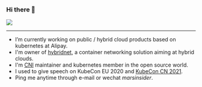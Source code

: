 ### Hi there 👋

![](https://github-readme-stats.vercel.app/api?username=mars1024&theme=blue-green&show_icons=true)

<!--
**mars1024/mars1024** is a ✨ _special_ ✨ repository because its `README.md` (this file) appears on your GitHub profile.
-->

---

- I’m currently working on public / hybrid cloud products based on kubernetes at Alipay.
- I'm owner of [hybridnet](https://github.com/alibaba/hybridnet), a container networking solution aiming at hybrid clouds.
- I'm [CNI](https://github.com/containernetworking) maintainer and kubernetes member in the open source world.
- I used to give speech on KubeCon EU 2020 and [KubeCon CN 2021](https://www.credly.com/badges/6f2e6171-08ab-44d7-bfc0-b0e58cdf64d5/public_url).
- Ping me anytime through e-mail or wechat *marsinsider*.
